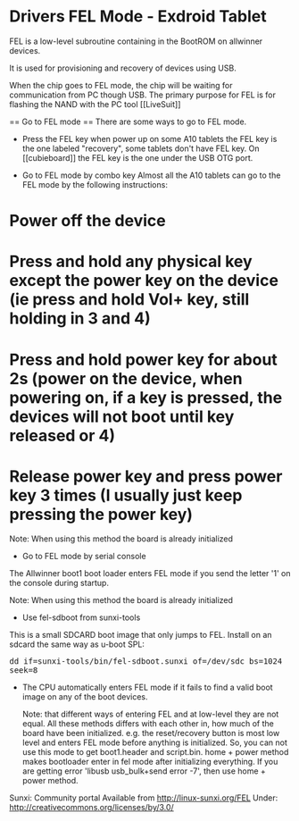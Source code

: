 Drivers FEL Mode - Exdroid Tablet
=================================

FEL is a low-level subroutine containing in the BootROM on allwinner devices.

It is used for provisioning and recovery of devices using USB.

<p>When the chip goes to FEL mode, the chip will be waiting for communication from PC though USB. The primary purpose for FEL is for flashing the NAND with the PC tool [[LiveSuit]]

== Go to FEL mode ==
There are some ways to go to FEL mode.

* Press the FEL key when power up
on some A10 tablets the FEL key is the one labeled "recovery", some tablets don't have FEL key. On [[cubieboard]] the FEL key is the one under the USB OTG port.

* Go to FEL mode by combo key
Almost all the A10 tablets can go to the FEL mode by the following instructions:
# Power off the device       
# Press and hold any physical key except the power key on the device (ie press and hold Vol+ key, still holding in 3 and 4)       
# Press and hold power key for about 2s (power on the device, when powering on, if a key is pressed, the devices will not boot until key released or 4)       
# Release power key and press power key 3 times (I usually just keep pressing the power key)

Note: When using this method the board is already initialized

* Go to FEL mode by serial console

The Allwinner boot1 boot loader enters FEL mode if you send the letter '1' on the console during startup.

Note: When using this method the board is already initialized

* Use fel-sdboot from sunxi-tools

This is a small SDCARD boot image that only jumps to FEL. Install on an sdcard the same way as u-boot SPL:

<tt>dd if=sunxi-tools/bin/fel-sdboot.sunxi of=/dev/sdc bs=1024 seek=8</tt>

* The CPU automatically enters FEL mode if it fails to find a valid boot image on any of the boot devices.


	Note: that different ways of entering FEL and at low-level they are not equal. All these methods differs with each other in, how much of the board have been initialized. e.g. the reset/recovery button is most low level and enters FEL mode before anything is initialized. So, you can not use this mode to get boot1.header and script.bin. home + power method makes bootloader enter in fel mode after initializing everything. If you are getting error 'libusb usb_bulk+send error -7', then use home + power method.


Sunxi: Community portal
Available from http://linux-sunxi.org/FEL
Under: http://creativecommons.org/licenses/by/3.0/